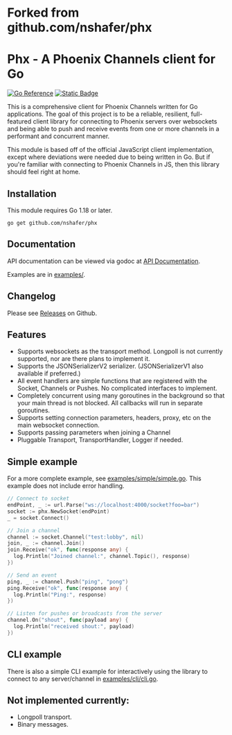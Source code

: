 # Forked from github.com/nshafer/phx

# Phx - A Phoenix Channels client for Go

[![Go Reference](https://pkg.go.dev/badge/github.com/nshafer/phx.svg)](https://pkg.go.dev/github.com/nshafer/phx) [![Static Badge](https://img.shields.io/badge/changelog-blue)](https://github.com/nshafer/phx/releases)

This is a comprehensive client for Phoenix Channels written for Go applications.
The goal of this project is to be a reliable, resilient, full-featured client library for connecting to Phoenix
servers over websockets and being able to push and receive events from one or more channels in a performant and
concurrent manner.

This module is based off of the official JavaScript client implementation, except where deviations were needed due to
being written in Go. But if you're familiar with connecting to Phoenix Channels in JS, then this library should feel
right at home.

## Installation

This module requires Go 1.18 or later.

    go get github.com/nshafer/phx

## Documentation

API documentation can be viewed via godoc at [API Documentation](https://pkg.go.dev/github.com/nshafer/phx).

Examples are in [examples/](examples/).

## Changelog

Please see [Releases](https://github.com/nshafer/phx/releases) on Github.

## Features

- Supports websockets as the transport method. Longpoll is not currently supported, nor are there plans to implement it.
- Supports the JSONSerializerV2 serializer. (JSONSerializerV1 also available if preferred.)
- All event handlers are simple functions that are registered with the Socket, Channels or Pushes. No complicated
  interfaces to implement.
- Completely concurrent using many goroutines in the background so that your main thread is not blocked. All callbacks
  will run in separate goroutines.
- Supports setting connection parameters, headers, proxy, etc on the main websocket connection.
- Supports passing parameters when joining a Channel
- Pluggable Transport, TransportHandler, Logger if needed.

## Simple example

For a more complete example, see [examples/simple/simple.go](examples/simple/simple.go).
This example does not include error handling.

```go
// Connect to socket
endPoint, _ := url.Parse("ws://localhost:4000/socket?foo=bar")
socket := phx.NewSocket(endPoint)
_ = socket.Connect()

// Join a channel
channel := socket.Channel("test:lobby", nil)
join, _ := channel.Join()
join.Receive("ok", func(response any) {
  log.Println("Joined channel:", channel.Topic(), response)
})

// Send an event
ping, _ := channel.Push("ping", "pong")
ping.Receive("ok", func(response any) {
  log.Println("Ping:", response)
})

// Listen for pushes or broadcasts from the server
channel.On("shout", func(payload any) {
  log.Println("received shout:", payload)
})
```

## CLI example

There is also a simple CLI example for interactively using the library to connect to any server/channel in
[examples/cli/cli.go](examples/cli/cli.go).

## Not implemented currently:

- Longpoll transport.
- Binary messages.
